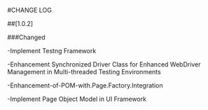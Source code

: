    #CHANGE LOG 
   
   ##[1.0.2]

   ###Changed
   
   -Implement Testng Framework
   
   -Enhancement Synchronized Driver Class for Enhanced WebDriver Management in Multi-threaded Testing Environments   

   -Enhancement-of-POM-with.Page.Factory.Integration
   
   -Implement Page Object Model in UI Framework
 
   [groupId]:org.inar

   [artifactId]:inar.web

   [version]: 1.0.1

